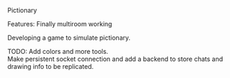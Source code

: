 
Pictionary 


Features:
Finally multiroom working

Developing a game to simulate pictionary.

TODO:
Add colors and more tools.    
Make persistent socket connection and add a backend to store chats and drawing info to be replicated.

